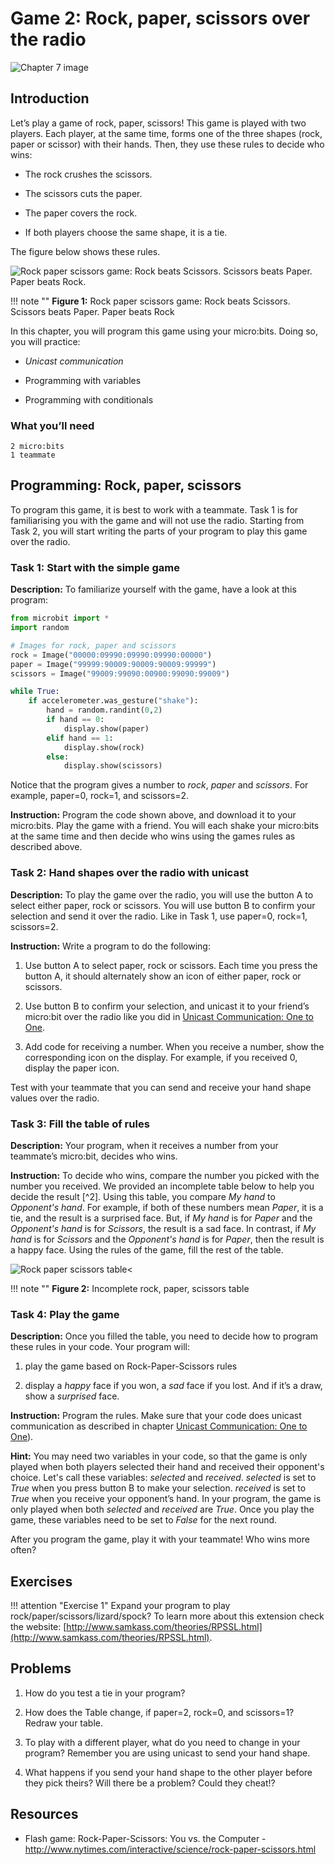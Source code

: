 Game 2: Rock, paper, scissors over the radio
============================================

![Chapter 7 image](chapter7.png)

Introduction
------------

Let’s play a game of rock, paper, scissors! This game is played with two players. 
Each player, at the same time, forms one
of the three shapes (rock, paper or scissor) with their hands. Then,
they use these rules to decide who wins:

- The rock crushes the scissors.

- The scissors cuts the paper.

- The paper covers the rock.

- If both players choose the same shape, it is a tie.

The figure below shows these rules.

![Rock paper scissors game: Rock beats Scissors. Scissors beats Paper. Paper beats Rock.](Rock-paper-scissors.jpg)

!!! note ""
	**Figure 1:** Rock paper scissors game: Rock beats Scissors. Scissors beats Paper. Paper beats Rock

In this chapter, you will program this game using your micro:bits. Doing
so, you will practice:

- *Unicast communication*

- Programming with variables

- Programming with conditionals

### What you’ll need

    2 micro:bits
    1 teammate

Programming: Rock, paper, scissors
----------------------------------

To program this game, it is best to work with a teammate. Task 1 is for
familiarising you with the game and will not use the radio. Starting
from Task 2, you will start writing the parts of your program to play
this game over the radio.

### Task 1: Start with the simple game

**Description:** To familiarize yourself with the game, have a look at this program:

```Python
from microbit import *
import random

# Images for rock, paper and scissors
rock = Image("00000:09990:09990:09990:00000")
paper = Image("99999:90009:90009:90009:99999")
scissors = Image("99009:99090:00900:99090:99009")

while True:
    if accelerometer.was_gesture("shake"):
        hand = random.randint(0,2)
        if hand == 0:
            display.show(paper)
        elif hand == 1:
            display.show(rock)
        else:
            display.show(scissors)
```
Notice that the program gives a number to *rock*, *paper* and
*scissors*. For example, paper=0, rock=1, and scissors=2.

**Instruction:** Program the code shown above,
and download it to your micro:bits. Play the game with a
friend. You will each shake your micro:bits at the same time and then
decide who wins using the games rules as described above.

### Task 2: Hand shapes over the radio with unicast

**Description:** To play the game over the radio, you will use the button A to select either paper, rock or scissors.  You will use button B to confirm your
selection and send it over the radio. Like in Task 1, use paper=0, rock=1, scissors=2.

**Instruction:** Write a program to do the following:

1. Use button A to select paper, rock or scissors. Each time you press the button A, it should alternately show an icon of either paper, rock or scissors.

2. Use button B to confirm your selection, and unicast it to your friend’s micro:bit over the radio like you did in [Unicast Communication: One to One](../unicast/unicast.md).

3. Add code for receiving a number. When you receive a number, show the corresponding icon on the display. For example, if you received 0, display the paper icon.

Test with your teammate that you can send and receive your hand shape values over the radio.

### Task 3: Fill the table of rules

**Description:** Your program, when it receives a number from your
teammate’s micro:bit, decides who wins.

**Instruction:** To decide who
wins, compare the number you picked with the number you received. We
provided an incomplete table below to help you decide the result [^2]. Using this table, you
compare *My hand* to *Opponent's hand*. For example, if both of these
numbers mean *Paper*, it is a tie, and the result is a surprised face.
But, if *My hand* is for *Paper* and the *Opponent's hand* is for
*Scissors*, the result is a sad face. In contrast, if *My hand* is
for *Scissors* and the *Opponent's hand* is for *Paper*, then the result
is a happy face. Using the rules of the game, fill the rest of the table.

![Rock paper scissors table<](IncompleteRockPaperScissorsTable.png)

!!! note ""
	**Figure 2:** Incomplete rock, paper, scissors table
	
### Task 4: Play the game

**Description:** Once you filled the table, you need to decide how to
program these rules in your code. Your program will:

1. play the game based on Rock-Paper-Scissors rules

2. display a *happy* face if you won, a *sad* face if you lost. And if it’s a draw, show a *surprised* face.

**Instruction:** Program the rules. Make sure that your code does unicast communication as described in chapter [Unicast Communication: One to One](../unicast/unicast.md)).

**Hint:** You may need two variables in your code, so that the game is only played when both players selected their hand and received their opponent's choice. Let's call these variables: *selected* and *received*. *selected* is set to *True* when you press button B to make your selection. *received* is set to *True* when you receive your opponent’s hand. In your program, the game is only played when both *selected* and *received* are *True*. Once you play the game, these variables need to be set to *False* for the next round.

After you program the game, play it with your teammate! Who
wins more often?
	
Exercises
---------

!!! attention "Exercise 1"
	Expand your program to play rock/paper/scissors/lizard/spock? 
	To learn more about this extension check the website: [http://www.samkass.com/theories/RPSSL.html](http://www.samkass.com/theories/RPSSL.html).

Problems
--------

1. How do you test a tie in your program?

2. How does the Table change, if paper=2, rock=0, and scissors=1? Redraw your table.

3. To play with a different player, what do you need to change in your program? Remember you are using unicast to send your hand shape.

4. What happens if you send your hand shape to the other player before they pick theirs? Will there be a problem? Could they cheat!?

Resources
---------

- Flash game: Rock-Paper-Scissors: You vs. the Computer -
    <http://www.nytimes.com/interactive/science/rock-paper-scissors.html>

